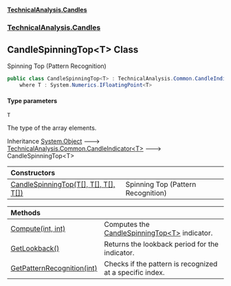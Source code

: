 #### [TechnicalAnalysis\.Candles](Atypical.TechnicalAnalysis.Candles.md 'Atypical\.TechnicalAnalysis\.Candles')
### [TechnicalAnalysis\.Candles](Atypical.TechnicalAnalysis.Candles.md#TechnicalAnalysis.Candles 'TechnicalAnalysis\.Candles')

## CandleSpinningTop\<T\> Class

Spinning Top \(Pattern Recognition\)

```csharp
public class CandleSpinningTop<T> : TechnicalAnalysis.Common.CandleIndicator<T>
    where T : System.Numerics.IFloatingPoint<T>
```
#### Type parameters

<a name='TechnicalAnalysis.Candles.CandleSpinningTop_T_.T'></a>

`T`

The type of the array elements\.

Inheritance [System\.Object](https://docs.microsoft.com/en-us/dotnet/api/System.Object 'System\.Object') &#129106; [TechnicalAnalysis\.Common\.CandleIndicator&lt;](https://docs.microsoft.com/en-us/dotnet/api/TechnicalAnalysis.Common.CandleIndicator-1 'TechnicalAnalysis\.Common\.CandleIndicator\`1')[T](CandleSpinningTop_T_.md#TechnicalAnalysis.Candles.CandleSpinningTop_T_.T 'TechnicalAnalysis\.Candles\.CandleSpinningTop\<T\>\.T')[&gt;](https://docs.microsoft.com/en-us/dotnet/api/TechnicalAnalysis.Common.CandleIndicator-1 'TechnicalAnalysis\.Common\.CandleIndicator\`1') &#129106; CandleSpinningTop\<T\>

| Constructors | |
| :--- | :--- |
| [CandleSpinningTop\(T\[\], T\[\], T\[\], T\[\]\)](CandleSpinningTop_T_.CandleSpinningTop(T[],T[],T[],T[]).md 'TechnicalAnalysis\.Candles\.CandleSpinningTop\<T\>\.CandleSpinningTop\(T\[\], T\[\], T\[\], T\[\]\)') | Spinning Top \(Pattern Recognition\) |

| Methods | |
| :--- | :--- |
| [Compute\(int, int\)](CandleSpinningTop_T_.Compute(int,int).md 'TechnicalAnalysis\.Candles\.CandleSpinningTop\<T\>\.Compute\(int, int\)') | Computes the [CandleSpinningTop&lt;T&gt;](CandleSpinningTop_T_.md 'TechnicalAnalysis\.Candles\.CandleSpinningTop\<T\>') indicator\. |
| [GetLookback\(\)](CandleSpinningTop_T_.GetLookback().md 'TechnicalAnalysis\.Candles\.CandleSpinningTop\<T\>\.GetLookback\(\)') | Returns the lookback period for the indicator\. |
| [GetPatternRecognition\(int\)](CandleSpinningTop_T_.GetPatternRecognition(int).md 'TechnicalAnalysis\.Candles\.CandleSpinningTop\<T\>\.GetPatternRecognition\(int\)') | Checks if the pattern is recognized at a specific index\. |
